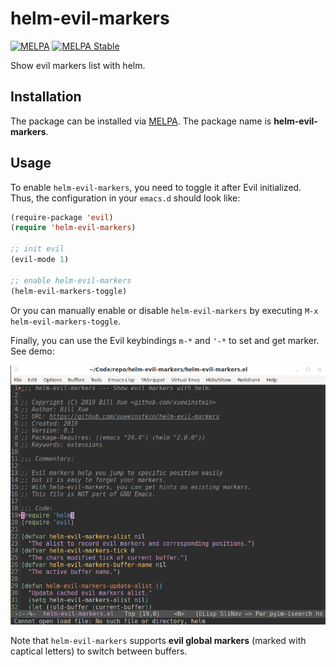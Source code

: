 # helm-evil-markers
[![MELPA](https://melpa.org/packages/helm-evil-markers-badge.svg)](https://melpa.org/#/helm-evil-markers)
[![MELPA Stable](https://stable.melpa.org/packages/helm-evil-markers-badge.svg)](https://stable.melpa.org/#/helm-evil-markers)

Show evil markers list with helm.

## Installation

The package can be installed via [MELPA](https://melpa.org). The package name is **helm-evil-markers**.

## Usage

To enable `helm-evil-markers`, you need to toggle it after Evil initialized. Thus, the configuration in
your `emacs.d` should look like:

```lisp
(require-package 'evil)
(require 'helm-evil-markers)

;; init evil
(evil-mode 1)

;; enable helm-evil-markers
(helm-evil-markers-toggle)
```

Or you can manually enable or disable `helm-evil-markers` by executing `M-x helm-evil-markers-toggle`.

Finally, you can use the Evil keybindings `m-*` and `'-*` to set and get marker. See demo:

![demo](demo.gif)

Note that `helm-evil-markers` supports **evil global markers** (marked with captical letters) to switch
between buffers.
